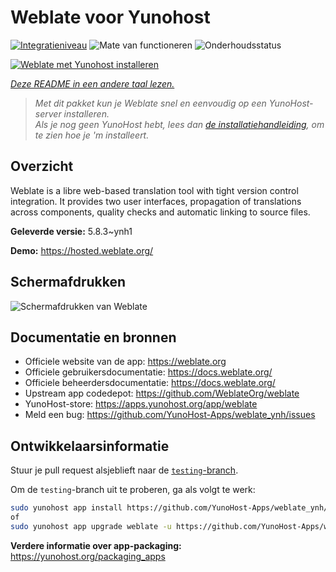 <!--
NB: Deze README is automatisch gegenereerd door <https://github.com/YunoHost/apps/tree/master/tools/readme_generator>
Hij mag NIET handmatig aangepast worden.
-->

# Weblate voor Yunohost

[![Integratieniveau](https://dash.yunohost.org/integration/weblate.svg)](https://ci-apps.yunohost.org/ci/apps/weblate/) ![Mate van functioneren](https://ci-apps.yunohost.org/ci/badges/weblate.status.svg) ![Onderhoudsstatus](https://ci-apps.yunohost.org/ci/badges/weblate.maintain.svg)

[![Weblate met Yunohost installeren](https://install-app.yunohost.org/install-with-yunohost.svg)](https://install-app.yunohost.org/?app=weblate)

*[Deze README in een andere taal lezen.](./ALL_README.md)*

> *Met dit pakket kun je Weblate snel en eenvoudig op een YunoHost-server installeren.*  
> *Als je nog geen YunoHost hebt, lees dan [de installatiehandleiding](https://yunohost.org/install), om te zien hoe je 'm installeert.*

## Overzicht

Weblate is a libre web-based translation tool with tight version control integration. It provides two user interfaces, propagation of translations across components, quality checks and automatic linking to source files.

**Geleverde versie:** 5.8.3~ynh1

**Demo:** <https://hosted.weblate.org/>

## Schermafdrukken

![Schermafdrukken van Weblate](./doc/screenshots/BigScreenshot.png)

## Documentatie en bronnen

- Officiele website van de app: <https://weblate.org>
- Officiele gebruikersdocumentatie: <https://docs.weblate.org/>
- Officiele beheerdersdocumentatie: <https://docs.weblate.org/>
- Upstream app codedepot: <https://github.com/WeblateOrg/weblate>
- YunoHost-store: <https://apps.yunohost.org/app/weblate>
- Meld een bug: <https://github.com/YunoHost-Apps/weblate_ynh/issues>

## Ontwikkelaarsinformatie

Stuur je pull request alsjeblieft naar de [`testing`-branch](https://github.com/YunoHost-Apps/weblate_ynh/tree/testing).

Om de `testing`-branch uit te proberen, ga als volgt te werk:

```bash
sudo yunohost app install https://github.com/YunoHost-Apps/weblate_ynh/tree/testing --debug
of
sudo yunohost app upgrade weblate -u https://github.com/YunoHost-Apps/weblate_ynh/tree/testing --debug
```

**Verdere informatie over app-packaging:** <https://yunohost.org/packaging_apps>
